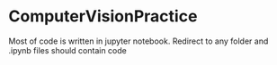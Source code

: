 # ComputerVisionPractice

Most of code is written in jupyter notebook.
Redirect to any folder and .ipynb files should contain code